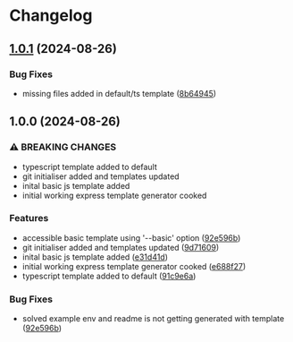 # Changelog

## [1.0.1](https://github.com/Saifkhan-rkp/backforge/compare/v1.0.0...v1.0.1) (2024-08-26)


### Bug Fixes

* missing files added in default/ts template ([8b64945](https://github.com/Saifkhan-rkp/backforge/commit/8b64945e0c2f49323a409ea919ebe6c2de9c2d9b))

## 1.0.0 (2024-08-26)


### ⚠ BREAKING CHANGES

* typescript template added to default
* git initialiser added and templates updated
* inital basic js template added
* initial working express template generator cooked

### Features

* accessible basic template using '--basic' option ([92e596b](https://github.com/Saifkhan-rkp/backforge/commit/92e596bc3aac1985b9e8fa6d8be585b1db270514))
* git initialiser added and templates updated ([9d71609](https://github.com/Saifkhan-rkp/backforge/commit/9d71609d29311cfe8099ca1c40deee804cf3b8c6))
* inital basic js template added ([e31d41d](https://github.com/Saifkhan-rkp/backforge/commit/e31d41dcd5a3da691125961f89f7b30f262cd52f))
* initial working express template generator cooked ([e688f27](https://github.com/Saifkhan-rkp/backforge/commit/e688f279a2cc41b06e3f01e213c3091233956267))
* typescript template added to default ([91c9e6a](https://github.com/Saifkhan-rkp/backforge/commit/91c9e6a43e1045175fc97a39e915b5df40d940d7))


### Bug Fixes

* solved example env and readme is not getting generated with template ([92e596b](https://github.com/Saifkhan-rkp/backforge/commit/92e596bc3aac1985b9e8fa6d8be585b1db270514))

